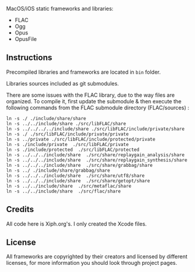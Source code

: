 MacOS/iOS static frameworks and libraries:
* FLAC
* Ogg
* Opus
* OpusFile

Instructions
-------

Precompiled libraries and frameworks are located in `bin` folder.

Libraries sources included as git submodules. 

There are some issues with the FLAC library, due to the way files are organized. To compile it, first update the submodule & then execute the following commands from the FLAC submodule directory (FLAC/sources) : 
```
ln -s ./ ./include/share/share
ln -s ../../include/share ./src/libFLAC/share
ln -s ../../../../include/share ./src/libFLAC/include/private/share
ln -s ./ ./src/libFLAC/include/private/private
ln -s ../private ./src/libFLAC/include/protected/private
ln -s ./include/private  ./src/libFLAC/private
ln -s ./include/protected  ./src/libFLAC/protected
ln -s ../../../include/share  ./src/share/replaygain_analysis/share
ln -s ../../../include/share  ./src/share/replaygain_synthesis/share
ln -s ../../../include/share  ./src/share/grabbag/share
ln -s ../ ./include/share/grabbag/share
ln -s ../../../include/share  ./src/share/utf8/share
ln -s ../../../include/share  ./src/share/getopt/share
ln -s ../../include/share  ./src/metaflac/share
ln -s ../../include/share  ./src/flac/share
```

Credits
-------

All code here is Xiph.org's. I only created the Xcode files.

License
-------

All frameworks are copyrighted by their creators and licensed by different licenses, for more information you should look through project pages.
